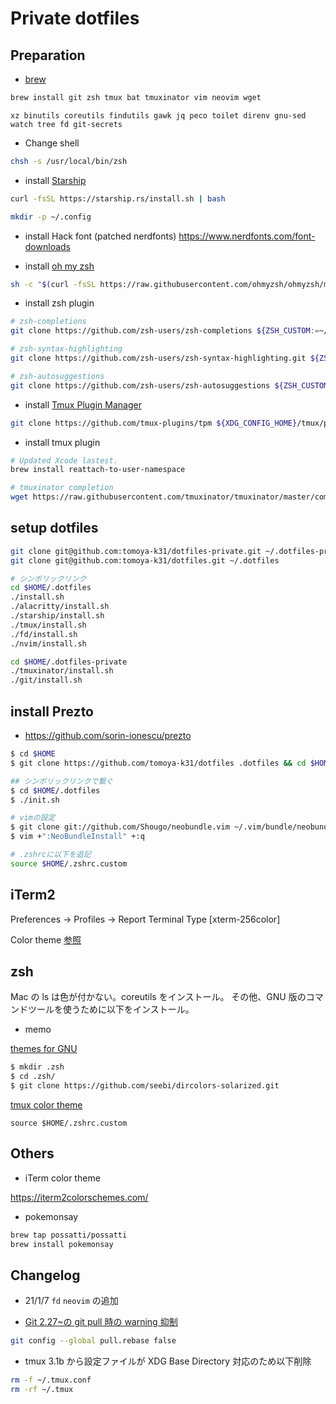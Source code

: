 # Private dotfiles

## Preparation

- [brew](https://brew.sh/)

```sh
brew install git zsh tmux bat tmuxinator vim neovim wget
```

```
xz binutils coreutils findutils gawk jq peco toilet direnv gnu-sed watch tree fd git-secrets
```

- Change shell

```sh
chsh -s /usr/local/bin/zsh
```

- install [Starship](https://starship.rs/)

```sh
curl -fsSL https://starship.rs/install.sh | bash
```

```sh
mkdir -p ~/.config
```

- install Hack font (patched nerdfonts)
  https://www.nerdfonts.com/font-downloads

- install [oh my zsh](https://github.com/ohmyzsh/ohmyzsh)

```sh
sh -c "$(curl -fsSL https://raw.githubusercontent.com/ohmyzsh/ohmyzsh/master/tools/install.sh)"
```

- install zsh plugin

```sh
# zsh-completions
git clone https://github.com/zsh-users/zsh-completions ${ZSH_CUSTOM:=~/.oh-my-zsh/custom}/plugins/zsh-completions

# zsh-syntax-highlighting
git clone https://github.com/zsh-users/zsh-syntax-highlighting.git ${ZSH_CUSTOM:-~/.oh-my-zsh/custom}/plugins/zsh-syntax-highlighting

# zsh-autosuggestions
git clone https://github.com/zsh-users/zsh-autosuggestions ${ZSH_CUSTOM:-~/.oh-my-zsh/custom}/plugins/zsh-autosuggestions
```

- install [Tmux Plugin Manager](https://github.com/tmux-plugins/tpm)

```sh
git clone https://github.com/tmux-plugins/tpm ${XDG_CONFIG_HOME}/tmux/plugins/tpm
```

- install tmux plugin

```sh
# Updated Xcode lastest.
brew install reattach-to-user-namespace

# tmuxinator completion
wget https://raw.githubusercontent.com/tmuxinator/tmuxinator/master/completion/tmuxinator.zsh -O /usr/local/share/zsh/site-functions/_tmuxinator
```

## setup dotfiles

```sh
git clone git@github.com:tomoya-k31/dotfiles-private.git ~/.dotfiles-private
git clone git@github.com:tomoya-k31/dotfiles.git ~/.dotfiles

# シンボリックリンク
cd $HOME/.dotfiles
./install.sh
./alacritty/install.sh
./starship/install.sh
./tmux/install.sh
./fd/install.sh
./nvim/install.sh

cd $HOME/.dotfiles-private
./tmuxinator/install.sh
./git/install.sh
```

## install Prezto

- https://github.com/sorin-ionescu/prezto

```sh
$ cd $HOME
$ git clone https://github.com/tomoya-k31/dotfiles .dotfiles && cd $HOME/.dotfiles

## シンボリックリンクで繋ぐ
$ cd $HOME/.dotfiles
$ ./init.sh

# vimの設定
$ git clone git://github.com/Shougo/neobundle.vim ~/.vim/bundle/neobundle.vim
$ vim +":NeoBundleInstall" +:q

# .zshrcに以下を追記
source $HOME/.zshrc.custom
```

## iTerm2

Preferences -> Profiles -> Report Terminal Type [xterm-256color]

Color theme [参照](https://github.com/altercation/solarized/tree/master/iterm2-colors-solarized)

## zsh

Mac の ls は色が付かない。coreutils をインストール。
その他、GNU 版のコマンドツールを使うために以下をインストール。

- memo

[themes for GNU](https://github.com/seebi/dircolors-solarized)

```sh
$ mkdir .zsh
$ cd .zsh/
$ git clone https://github.com/seebi/dircolors-solarized.git
```

[tmux color theme](https://github.com/seebi/tmux-colors-solarized)

```
source $HOME/.zshrc.custom
```

## Others

- iTerm color theme

https://iterm2colorschemes.com/

- pokemonsay

```sh
brew tap possatti/possatti
brew install pokemonsay
```

## Changelog

- 21/1/7
  `fd` `neovim` の追加

- [Git 2.27~の git pull 時の warning 抑制](https://qiita.com/tearoom6/items/0237080aaf2ad46b1963)

```sh
git config --global pull.rebase false
```

- tmux 3.1b から設定ファイルが XDG Base Directory 対応のため以下削除

```sh
rm -f ~/.tmux.conf
rm -rf ~/.tmux
```
